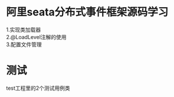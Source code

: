 # **阿里seata分布式事件框架源码学习**<br>
1.实现类加载器<br>
2.@LoadLevel注解的使用<br>
3.配置文件管理<br>
# **测试**<br>
test工程里的2个测试用例类
